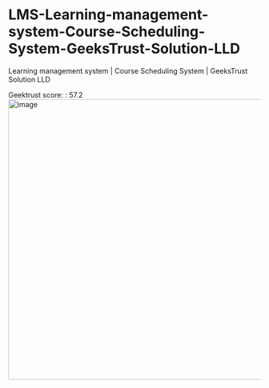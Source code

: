 # LMS-Learning-management-system-Course-Scheduling-System-GeeksTrust-Solution-LLD
 Learning management system | Course Scheduling System | GeeksTrust Solution LLD


Geektrust score: : 57.2
<img width="561" alt="image" src="https://github.com/shubhamharitash/LMS-Learning-management-system-Course-Scheduling-System-GeeksTrust-Solution-LLD/assets/47567303/2fae5a4f-6fbf-4518-ba20-9b0b194f3c3d">
